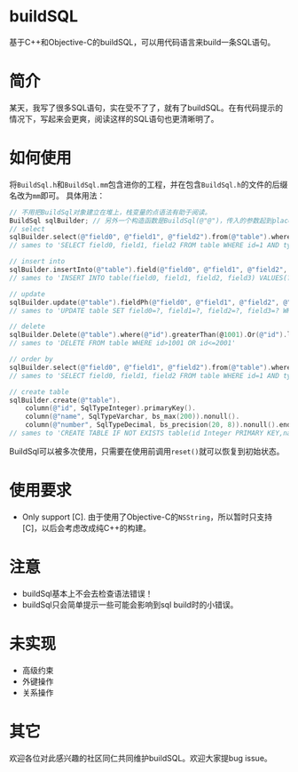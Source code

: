 # buildSQL
基于C++和Objective-C的buildSQL，可以用代码语言来build一条SQL语句。
# 简介
某天，我写了很多SQL语句，实在受不了了，就有了buildSQL。在有代码提示的情况下，写起来会更爽，阅读这样的SQL语句也更清晰明了。
# 如何使用
将`BuildSql.h`和`BuildSql.mm`包含进你的工程，并在包含`BuildSql.h`的文件的后缀名改为`mm`即可。
具体用法：
```Objective-C
// 不用把BuildSql对象建立在堆上，栈变量的点语法有助于阅读。
BuildSql sqlBuilder; // 另外一个构造函数是BuildSql(@"@")，传入的参数起到placeholder作用
// select
sqlBuilder.select(@"field0", @"field1", @"field2").from(@"table").where(@"id").equalTo(@(1)).And(@"type").lessThan(@(9)).end();
// sames to 'SELECT field0, field1, field2 FROM table WHERE id=1 AND type<9;'

// insert into
sqlBuilder.insertInto(@"table").field(@"field0", @"field1", @"field2", @"field3").values();
// sames to 'INSERT INTO table(field0, field1, field2, field3) VALUES(?,?,?,?);'

// update
sqlBuilder.update(@"table").fieldPh(@"field0", @"field1", @"field2", @"field3").where(@"name").equalTo(@"buildSql").end();
// sames to 'UPDATE table SET field0=?, field1=?, field2=?, field3=? WHERE name='buildSql';'

// delete
sqlBuilder.Delete(@"table").where(@"id").greaterThan(@1001).Or(@"id").lessThanOrEqualtTo(@2001);
// sames to 'DELETE FROM table WHERE id>1001 OR id<=2001'

// order by
sqlBuilder.select(@"field0", @"field1", @"field2").from(@"table").where(@"id").equalTo(@(1)).And(@"type").lessThan(@(9)).orderBy(@"field0").end();
// sames to 'SELECT field0, field1, field2 FROM table WHERE id=1 AND type<9 ORDER BY field0;'

// create table
sqlBuilder.create(@"table").
    column(@"id", SqlTypeInteger).primaryKey().
    column(@"name", SqlTypeVarchar, bs_max(200)).nonull().
    column(@"number", SqlTypeDecimal, bs_precision(20, 8)).nonull().end(); // 这儿的end()调用是必须的
// sames to 'CREATE TABLE IF NOT EXISTS table(id Integer PRIMARY KEY,name Varchar(200) NOT NULL,number Decimal(20,8) NOT NULL);'
```

BuildSql可以被多次使用，只需要在使用前调用`reset()`就可以恢复到初始状态。
# 使用要求
* Only support [C]. 由于使用了Objective-C的`NSString`，所以暂时只支持[C]，以后会考虑改成纯C++的构建。

# 注意
* buildSql基本上不会去检查语法错误！
* buildSql只会简单提示一些可能会影响到sql build时的小错误。
# 未实现
* 高级约束
* 外键操作
* 关系操作

# 其它
欢迎各位对此感兴趣的社区同仁共同维护buildSQL。欢迎大家提bug issue。
